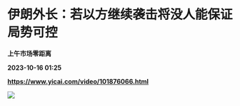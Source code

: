 # 伊朗外长：若以方继续袭击将没人能保证局势可控
**上午市场零距离**

**2023-10-16 01:25**

**https://www.yicai.com/video/101876066.html**

![](http://imgcdn.yicai.com/vms-new/2023/10/76447c69-7b0f-4225-b9f0-3655b89534aa_JKcx.jpg)